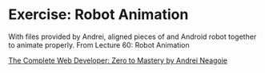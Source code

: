 # Exercise: Robot Animation
With files provided by Andrei, aligned pieces of and Android robot together to animate properly.
From Lecture 60: Robot Animation

[The Complete Web Developer: Zero to Mastery by Andrei Neagoie](https://www.udemy.com/the-complete-web-developer-in-2018/)
